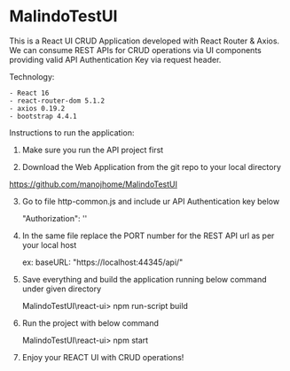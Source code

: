 # MalindoTestUI

This is a React UI CRUD Application developed with React Router & Axios. 
We can consume REST APIs for CRUD operations via UI components providing valid 
API Authentication Key via request header.

Technology:

    - React 16
    - react-router-dom 5.1.2
    - axios 0.19.2
    - bootstrap 4.4.1


Instructions to run the application:

1) Make sure you run the API project first

2) Download the Web Application from the git repo to your local directory

https://github.com/manojhome/MalindoTestUI

3) Go to file http-common.js and include ur API Authentication key below

     "Authorization": ''

4) In the same file replace the PORT number for the REST API url as per your local host

    ex: baseURL: "https://localhost:44345/api/"

5) Save everything and build the application running below command under given directory

    MalindoTestUI\react-ui> npm run-script build

6) Run the project with below command

    MalindoTestUI\react-ui> npm start 

7) Enjoy your REACT UI with CRUD operations!
